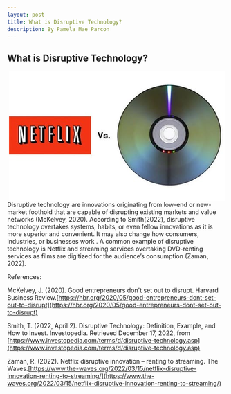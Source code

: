 ```yaml
---
layout: post
title: What is Disruptive Technology?
description: By Pamela Mae Parcon
---
```


## What is Disruptive Technology?

<img class="img2" src="netflix-streaming.jpg" style="float:right;">
Disruptive technology are innovations originating from low-end or new-market foothold that are capable of disrupting existing markets and value networks (McKelvey, 2020). According to Smith(2022), disruptive technology overtakes systems, habits, or even fellow innovations as it is more superior and convenient. It may also change how consumers, industries, or businesses work . A common example of disruptive technology is Netflix and streaming services overtaking DVD-renting services as films are digitized for the audience’s consumption (Zaman, 2022).

References:

McKelvey, J. (2020). Good entrepreneurs don't set out to disrupt. Harvard Business Review.[https://hbr.org/2020/05/good-entrepreneurs-dont-set-out-to-disrupt](https://hbr.org/2020/05/good-entrepreneurs-dont-set-out-to-disrupt)

Smith, T. (2022, April 2). Disruptive Technology: Definition, Example, and How to Invest. Investopedia. Retrieved December 17, 2022, from [https://www.investopedia.com/terms/d/disruptive-technology.asp](https://www.investopedia.com/terms/d/disruptive-technology.asp)
 
Zaman, R. (2022). Netflix disruptive innovation – renting to streaming. The Waves.[https://www.the-waves.org/2022/03/15/netflix-disruptive-innovation-renting-to-streaming/](https://www.the-waves.org/2022/03/15/netflix-disruptive-innovation-renting-to-streaming/)
  
